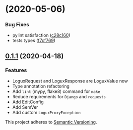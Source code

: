 #  (2020-05-06)


### Bug Fixes

* pylint satisfaction ([c28c160](https://github.com/logux/django/commit/c28c16018aa2568013c48b982fb0fcef4c91b607))
* tests types ([f7cf769](https://github.com/logux/django/commit/f7cf769c5dadc84af00f89ea0d7e1740ad39fcb1))


## [0.1.1](https://github.com/logux/django/compare/0.1.0...0.1.1) (2020-04-18)

### Features

* LoguxRequest and LoguxResponse are LoguxValue now
* Type annotation refactoring
* Add `lint` (mypy, flake8) command for `make`
* Reduce requirements for `Django` and `requests`
* Add EditConfig
* Add SemVer
* Add custom `LoguxProxyException`



This project adheres to [Semantic Versioning](http://semver.org/).